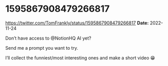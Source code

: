 # 1595867908479266817
https://twitter.com/TomFrankly/status/1595867908479266817
**Date:** 2022-11-24

Don’t have access to @NotionHQ AI yet?

Send me a prompt you want to try.

I’ll collect the funniest/most interesting ones and make a short video 😁
